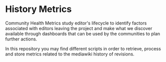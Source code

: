 # History Metrics

Community Health Metrics study editor's lifecycle to identify factors associated with editors leaving the project and make what we discover available through dashboards that can be used by the communities to plan further actions.

In this repository you may find different scripts in order to retrieve, process and store metrics related to the mediawiki history of revisions.
